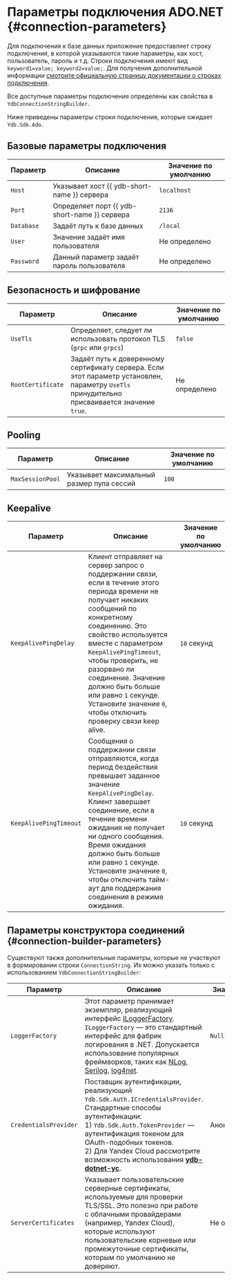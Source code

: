 # Параметры подключения ADO.NET {#connection-parameters}

Для подключения к базе данных приложение предоставляет строку подключения, в которой указываются такие параметры, как хост, пользователь, пароль и т.д. Строки подключения имеют вид `keyword1=value; keyword2=value;`. Для получения дополнительной информации [смотрите официальную страницу документации о строках подключения](https://learn.microsoft.com/ru-ru/dotnet/framework/data/adonet/connection-strings).

Все доступные параметры подключения определены как свойства в `YdbConnectionStringBuilder`.

Ниже приведены параметры строки подключения, которые ожидает `Ydb.Sdk.Ado`.

## Базовые параметры подключения

| Параметр   | Описание                                     | Значение по умолчанию |
|------------|----------------------------------------------|-----------------------|
| `Host`     | Указывает хост {{ ydb-short-name }} сервера  | `localhost`           |
| `Port`     | Определяет порт {{ ydb-short-name }} сервера | `2136`                |
| `Database` | Задаёт путь к базе данных                    | `/local`              |
| `User`     | Значение задаёт имя пользователя             | Не определено         |
| `Password` | Данный параметр задаёт пароль пользователя   | Не определено         |

## Безопасность и шифрование

| Параметр          | Описание                                                                                                                                    | Значение по умолчанию |
|-------------------|---------------------------------------------------------------------------------------------------------------------------------------------|-----------------------|
| `UseTls`          | Определяет, следует ли использовать протокол TLS (`grpc` или `grpcs`)                                                                       | `false`               |
| `RootCertificate` | Задаёт путь к доверенному сертификату сервера. Если этот параметр установлен, параметру `UseTls` принудительно присваивается значение `true`. | Не определено         |


## Pooling

| Параметр         | Описание                                  | Значение по умолчанию |
|------------------|-------------------------------------------|-----------------------|
| `MaxSessionPool` | Указывает максимальный размер пула сессий | `100`                 |


## Keepalive

| Параметр               | Описание                                                                                                                                                                                                                                                                                                                                                                                     | Значение по умолчанию |
|------------------------|----------------------------------------------------------------------------------------------------------------------------------------------------------------------------------------------------------------------------------------------------------------------------------------------------------------------------------------------------------------------------------------------|-----------------------|
| `KeepAlivePingDelay`   | Клиент отправляет на сервер запрос о поддержании связи, если в течение этого периода времени не получает никаких сообщений по конкретному соединению. Это свойство используется вместе с параметром `KeepAlivePingTimeout`, чтобы проверить, не разорвано ли соединение. Значение должно быть больше или равно `1` секунде. Установите значение `0`, чтобы отключить проверку связи keep alive. | `10` секунд           |
| `KeepAlivePingTimeout` | Сообщения о поддержании связи отправляются, когда период бездействия превышает заданное значение `KeepAlivePingDelay`. Клиент завершает соединение, если в течение времени ожидания не получает ни одного сообщения. Время ожидания должно быть больше или равно `1` секунде. Установите значение `0`, чтобы отключить тайм-аут для поддержания соединения в режиме ожидания. | `10` секунд           |

## Параметры конструктора соединений {#connection-builder-parameters}

Существуют также дополнительные параметры, которые не участвуют в формировании строки `ConnectionString`. Их можно указать только с использованием `YdbConnectionStringBuilder`:

| Параметр              | Описание                                                                                                                                                                                                                                                                                                                                                                                                                                                  | Значение по умолчанию        |
|-----------------------|-----------------------------------------------------------------------------------------------------------------------------------------------------------------------------------------------------------------------------------------------------------------------------------------------------------------------------------------------------------------------------------------------------------------------------------------------------------|------------------------------|
| `LoggerFactory`       | Этот параметр принимает экземпляр, реализующий интерфейс [ILoggerFactory](https://learn.microsoft.com/ru-ru/dotnet/api/microsoft.extensions.logging.iloggerfactory). `ILoggerFactory` — это стандартный интерфейс для фабрик логирования в .NET. Допускается использование популярных фреймворков, таких как [NLog](https://github.com/NLog/NLog), [Serilog](https://github.com/serilog/serilog), [log4net](https://github.com/apache/logging-log4net). | `NullLoggerFactory.Instance` |
| `CredentialsProvider` | Поставщик аутентификации, реализующий `Ydb.Sdk.Auth.ICredentialsProvider`. Стандартные способы аутентификации: <br> 1) `Ydb.Sdk.Auth.TokenProvider` — аутентификация токеном для OAuth-подобных токенов. <br> 2) Для Yandex Cloud рассмотрите возможность использования **[ydb-dotnet-yc](https://github.com/ydb-platform/ydb-dotnet-yc)**. | Анонимное подключение        |
| `ServerCertificates`  | Указывает пользовательские серверные сертификаты, используемые для проверки TLS/SSL. Это полезно при работе с облачными провайдерами (например, Yandex Cloud), которые используют пользовательские корневые или промежуточные сертификаты, которым по умолчанию не доверяют. | Не определено                |
